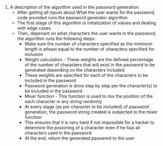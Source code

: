 1. A description of the algorithm used in the password generation
   -  After getting all inputs about What the user wants for the password, code provided runs the password generator algorithm
   -  The first stage of this algorithm is initialization of values and dealing with edge cases
   -  Then, depenant on what characters the user wants in the password, the algorithm runs the following steps:
      * Make sure the number of characters specified as the minimum length is atleast equal to the number of characters specified for inclusion
      * Weight calculation - These weights are the defined percentage of the number of characters that will exist in the password to be generated depending on the characters included.
      * These weights are specified for each of the characters to be included in the password
      * Password generation is done step by step per the character(s) to be included in the password 
      * Mixer function - This function is used to mix the position of the each character in any string randomly
      * At every stage (as per character to be included) of password generation, the password string created is subjected to the mixer function
      * This ensures that it is very hard if not impossible for a hacker to determine the posioning of a character even if he had all characters used in the password
      * At the end, return the generated password to the user
